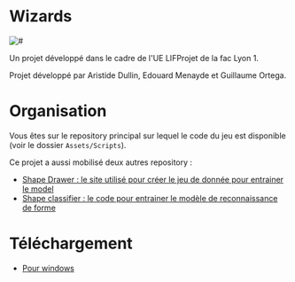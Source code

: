 # Wizards

![#](Assets/Textures/logo.png)

Un projet développé dans le cadre de l'UE LIFProjet de la fac Lyon 1.

Projet développé par Aristide Dullin, Edouard Menayde et Guillaume Ortega.

# Organisation

Vous êtes sur le repository principal sur lequel le code du jeu est disponible (voir le dossier `Assets/Scripts`).

Ce projet a aussi mobilisé deux autres repository :
- [Shape Drawer : le site utilisé pour créer le jeu de donnée pour entrainer le model](https://github.com/spell-fighting/shape-drawer)
- [Shape classifier : le code pour entrainer le modèle de reconnaissance de forme](https://github.com/spell-fighting/shape-classifier)


# Téléchargement

- [Pour windows]()
